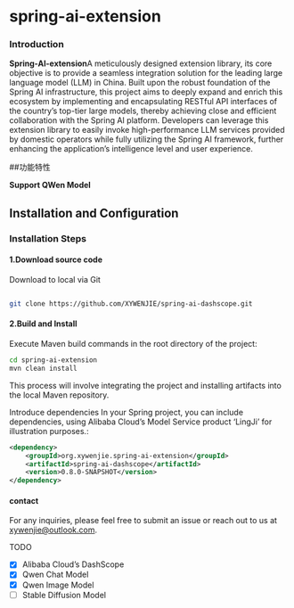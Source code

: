 # spring-ai-extension

### Introduction

**Spring-AI-extension**A meticulously designed extension library, its core objective is to provide a seamless integration solution for the leading large language model (LLM) in China. Built upon the robust foundation of the Spring AI infrastructure, this project aims to deeply expand and enrich this ecosystem by implementing and encapsulating RESTful API interfaces of the country’s top-tier large models, thereby achieving close and efficient collaboration with the Spring AI platform. Developers can leverage this extension library to easily invoke high-performance LLM services provided by domestic operators while fully utilizing the Spring AI framework, further enhancing the application’s intelligence level and user experience.


##功能特性

**Support QWen Model**

## Installation and Configuration

### Installation Steps

#### 1.Download source code

Download to local via Git
~~~ bash

git clone https://github.com/XYWENJIE/spring-ai-dashscope.git

~~~

#### 2.Build and Install
Execute Maven build commands in the root directory of the project:
~~~ bash
cd spring-ai-extension
mvn clean install
~~~

This process will involve integrating the project and installing artifacts into the local Maven repository.

Introduce dependencies
In your Spring project, you can include dependencies, using Alibaba Cloud’s Model Service product ‘LingJi’ for illustration purposes.:
~~~xml
<dependency>
	<groupId>org.xywenjie.spring-ai-extension</groupId>
	<artifactId>spring-ai-dashscope</artifactId>
	<version>0.8.0-SNAPSHOT</version>
</dependency>
~~~

#### contact

For any inquiries, please feel free to submit an issue or reach out to us at xywenjie@outlook.com.

TODO

 - [X] Alibaba Cloud’s DashScope
 - [X] Qwen Chat Model
 - [X] Qwen Image Model
 - [ ] Stable Diffusion Model 